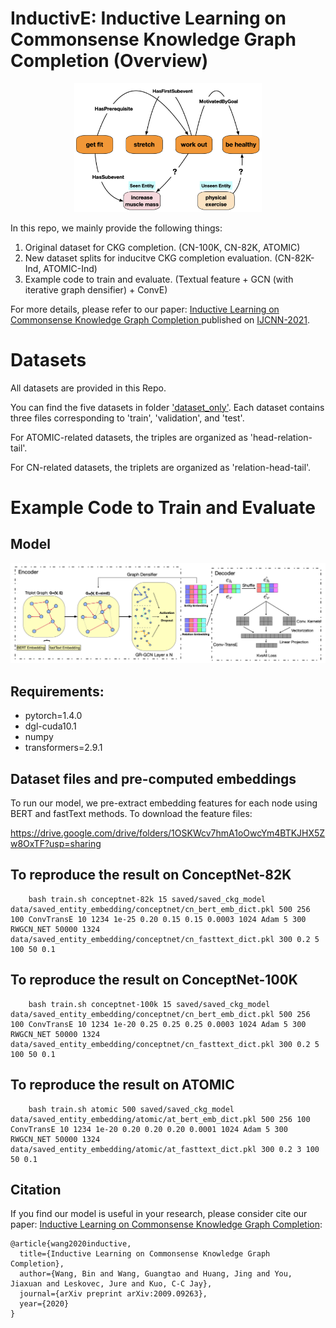 # InductivE: Inductive Learning on Commonsense Knowledge Graph Completion (Overview)

<p align="center">
<img src="img/1.png" alt="img/1.png" class="center" width="300">
</p>

In this repo, we mainly provide the following things:
1. Original dataset for CKG completion. (CN-100K, CN-82K, ATOMIC)
2. New dataset splits for inducitve CKG completion evaluation. (CN-82K-Ind, ATOMIC-Ind)
3. Example code to train and evaluate. (Textual feature + GCN (with iterative graph densifier) + ConvE)

For more details, please refer to our paper: [Inductive Learning on Commonsense Knowledge Graph Completion ](https://arxiv.org/pdf/2009.09263.pdf) published on [IJCNN-2021](https://www.ijcnn.org/).

# Datasets

All datasets are provided in this Repo. 

You can find the five datasets in folder ['dataset_only'](./dataset_only). Each dataset contains three files corresponding to 'train', 'validation', and 'test'.

For ATOMIC-related datasets, the triples are organized as 'head-relation-tail'.

For CN-related datasets, the triplets are organized as 'relation-head-tail'. 

# Example Code to Train and Evaluate

## Model

<p align="center">
<img src="img/2.png" alt="img/2.png" class="center" width="900">
</p>

## Requirements:
- pytorch=1.4.0
- dgl-cuda10.1
- numpy
- transformers=2.9.1

## Dataset files and pre-computed embeddings

To run our model, we pre-extract embedding features for each node using BERT and fastText methods. To download the feature files:

https://drive.google.com/drive/folders/1OSKWcv7hmA1oOwcYm4BTKJHX5Zw8OxTF?usp=sharing

## To reproduce the result on ConceptNet-82K

```
    bash train.sh conceptnet-82k 15 saved/saved_ckg_model data/saved_entity_embedding/conceptnet/cn_bert_emb_dict.pkl 500 256 100 ConvTransE 10 1234 1e-25 0.20 0.15 0.15 0.0003 1024 Adam 5 300 RWGCN_NET 50000 1324 data/saved_entity_embedding/conceptnet/cn_fasttext_dict.pkl 300 0.2 5 100 50 0.1
```

## To reproduce the result on ConceptNet-100K

```
    bash train.sh conceptnet-100k 15 saved/saved_ckg_model data/saved_entity_embedding/conceptnet/cn_bert_emb_dict.pkl 500 256 100 ConvTransE 10 1234 1e-20 0.25 0.25 0.25 0.0003 1024 Adam 5 300 RWGCN_NET 50000 1324 data/saved_entity_embedding/conceptnet/cn_fasttext_dict.pkl 300 0.2 5 100 50 0.1
```

## To reproduce the result on ATOMIC

```
    bash train.sh atomic 500 saved/saved_ckg_model data/saved_entity_embedding/atomic/at_bert_emb_dict.pkl 500 256 100 ConvTransE 10 1234 1e-20 0.20 0.20 0.20 0.0001 1024 Adam 5 300 RWGCN_NET 50000 1324 data/saved_entity_embedding/atomic/at_fasttext_dict.pkl 300 0.2 3 100 50 0.1
```


## Citation

If you find our model is useful in your research, please consider cite our paper: [Inductive Learning on Commonsense Knowledge Graph Completion](https://arxiv.org/pdf/2009.09263.pdf):

```
@article{wang2020inductive,
  title={Inductive Learning on Commonsense Knowledge Graph Completion},
  author={Wang, Bin and Wang, Guangtao and Huang, Jing and You, Jiaxuan and Leskovec, Jure and Kuo, C-C Jay},
  journal={arXiv preprint arXiv:2009.09263},
  year={2020}
}
```
